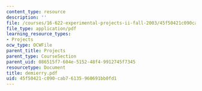 ```yaml
---
content_type: resource
description: ''
file: /courses/16-622-experimental-projects-ii-fall-2003/45f50421c090cab76135960691bb0fd1_demierry.pdf
file_type: application/pdf
learning_resource_types:
- Projects
ocw_type: OCWFile
parent_title: Projects
parent_type: CourseSection
parent_uid: 086515f7-604e-5152-48f4-9912745f7345
resourcetype: Document
title: demierry.pdf
uid: 45f50421-c090-cab7-6135-960691bb0fd1
---
```

